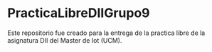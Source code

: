 # PracticaLibreDIIGrupo9
Este repositorio fue creado para la entrega de la practica libre de la asignatura DII del Master de Iot (UCM).
